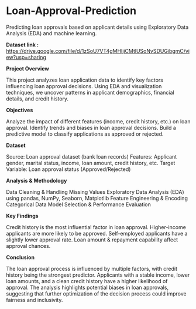 # Loan-Approval-Prediction

Predicting loan approvals based on applicant details using Exploratory Data Analysis (EDA) and machine learning.

**Dataset link :** https://drive.google.com/file/d/1zSoU7VT4gMHIjiCMtlUSoNvSDUGibgmC/view?usp=sharing

**Project Overview**

This project analyzes loan application data to identify key factors influencing loan approval decisions. Using EDA and visualization techniques, we uncover patterns in applicant demographics, financial details, and credit history.

**Objectives**

Analyze the impact of different features (income, credit history, etc.) on loan approval.
Identify trends and biases in loan approval decisions.
Build a predictive model to classify applications as approved or rejected.

**Dataset**

Source: Loan approval dataset (bank loan records)
Features: Applicant gender, marital status, income, loan amount, credit history, etc.
Target Variable: Loan approval status (Approved/Rejected)

**Analysis & Methodology**

Data Cleaning & Handling Missing Values
Exploratory Data Analysis (EDA) using pandas, NumPy, Seaborn, Matplotlib
Feature Engineering & Encoding Categorical Data
Model Selection & Performance Evaluation

**Key Findings**

Credit history is the most influential factor in loan approval.
Higher-income applicants are more likely to be approved.
Self-employed applicants have a slightly lower approval rate.
Loan amount & repayment capability affect approval chances.

**Conclusion**

The loan approval process is influenced by multiple factors, with credit history being the strongest predictor. Applicants with a stable income, lower loan amounts, and a clean credit history have a higher likelihood of approval. The analysis highlights potential biases in loan approvals, suggesting that further optimization of the decision process could improve fairness and inclusivity.
